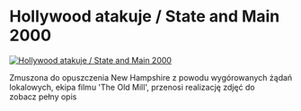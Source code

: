 Hollywood atakuje / State and Main 2000 
=============
[![Hollywood atakuje / State and Main 2000 ](http://vidos.pl/images/player.gif)](http://vidos.pl/hollywood-atakuje-state-and-main-2000)

 Zmuszona do opuszczenia New Hampshire z powodu wygórowanych żądań lokalowych, ekipa filmu 'The Old Mill', przenosi realizację zdjęć do zobacz pełny opis

